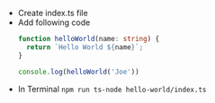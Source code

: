 * Create index.ts file
* Add following code
  ```typescript
  function helloWorld(name: string) {
    return `Hello World ${name}`;
  }

  console.log(helloWorld('Joe'))
  ``` 
* In Terminal `npm run ts-node hello-world/index.ts`